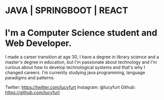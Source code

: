 # JAVA | SPRINGBOOT | REACT
# I'm a Computer Science student and Web Developer.

I made a career transition at age 30, I have a degree in library science and a master's degree in education, but I'm passionate about technology and I'm curious about how to develop technological systems and that's why I changed careers.
I'm currently studying java programming, language paradigms and patterns.

Twitter: https://twitter.com/lucyfurt
Instagram: @lucyfurt
Github: https://github.com/lucyfurt



